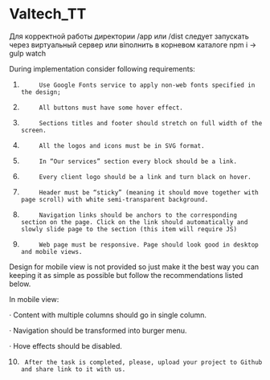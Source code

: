 # Valtech_TT

Для корректной работы директории /app или /dist следует запускать через виртуальный сервер
или віполнить в корневом каталоге npm i -> gulp watch

During implementation consider following requirements: 

1.          Use Google Fonts service to apply non-web fonts specified in the design; 

2.          All buttons must have some hover effect. 

3.          Sections titles and footer should stretch on full width of the screen. 

4.          All the logos and icons must be in SVG format. 

5.          In “Our services” section every block should be a link. 

6.          Every client logo should be a link and turn black on hover. 

7.          Header must be “sticky” (meaning it should move together with page scroll) with white semi-transparent background. 

8.          Navigation links should be anchors to the corresponding section on the page. Click on the link should automatically and slowly slide page to the section (this item will require JS) 

9.          Web page must be responsive. Page should look good in desktop and mobile views.  

Design for mobile view is not provided so just make it the best way you can keeping it as simple as possible but follow the recommendations listed below. 

In mobile view: 

·       Content with multiple columns should go in single column. 

·       Navigation should be transformed into burger menu. 

·       Hove effects should be disabled. 

10.      After the task is completed, please, upload your project to Github and share link to it with us. 
